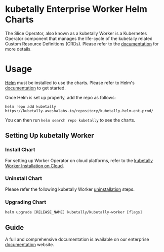 # kubetally Enterprise Worker Helm Charts



The Slice Operator, also known as a kubetally Worker is a Kubernetes Operator component that manages the life-cycle of the kubetally related Custom Resource Definitions (CRDs). Please refer to the [documentation](https://docs.avesha.io/documentation/enterprise/1.6.0/architecture) for more details.

# Usage

[Helm](https://helm.sh) must be installed to use the charts.
Please refer to Helm's [documentation](https://helm.sh/docs/) to get started.

Once Helm is set up properly, add the repo as follows:

```console
helm repo add kubetally https://kubetally.aveshalabs.io/repository/kubetally-helm-ent-prod/ 
```

You can then run `helm search repo kubetally` to see the charts.

## Setting Up kubetally Worker

### Install Chart

For setting up Worker Operator on cloud platforms, refer to the [kubetally Worker Installation on Cloud](https://docs.avesha.io/documentation/enterprise/1.6.0/install-kubetally/yaml/yaml-controller-install).

### Uninstall Chart

Please refer the following kubetally Worker [uninstallation](https://docs.avesha.io/documentation/enterprise/1.6.0/uninstall-kubetally/) steps.

### Upgrading Chart

```console
helm upgrade [RELEASE_NAME] kubetally/kubetally-worker [flags]
```

Guide
---
A full and comprehensive documentation is available on our enterprise [documentation](https://docs.avesha.io/documentation/enterprise/) website.
